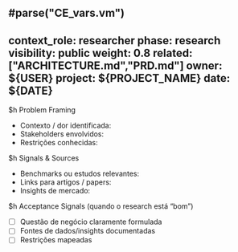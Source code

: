 #parse("CE_vars.vm")
---
context_role: researcher
phase: research
visibility: public
weight: 0.8
related: ["ARCHITECTURE.md","PRD.md"]
owner: ${USER}
project: ${PROJECT_NAME}
date: ${DATE}
---

$h Problem Framing

- Contexto / dor identificada:
- Stakeholders envolvidos:
- Restrições conhecidas:

$h Signals & Sources

- Benchmarks ou estudos relevantes:
- Links para artigos / papers:
- Insights de mercado:

$h Acceptance Signals (quando o research está “bom”)

- [ ] Questão de negócio claramente formulada
- [ ] Fontes de dados/insights documentadas
- [ ] Restrições mapeadas

